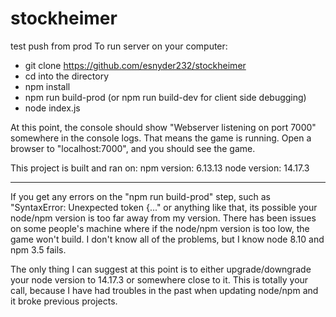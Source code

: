 # stockheimer
test push from prod
To run server on your computer:
 - git clone https://github.com/esnyder232/stockheimer
 - cd into the directory
 - npm install
 - npm run build-prod (or npm run build-dev for client side debugging)
 - node index.js

At this point, the console should show "Webserver listening on port 7000" somewhere in the console logs. That means the game is running.
Open a browser to "localhost:7000", and you should see the game.

This project is built and ran on:
npm version: 6.13.13
node version: 14.17.3

-------------------------------------------------------------

If you get any errors on the "npm run build-prod" step, such as "SyntaxError: Unexpected token {..." or anything like that, its possible your node/npm version is too far away from my version.
There has been issues on some people's machine where if the node/npm version is too low, the game won't build.
I don't know all of the problems, but I know node 8.10 and npm 3.5 fails.

The only thing I can suggest at this point is to either upgrade/downgrade your node version to 14.17.3 or somewhere close to it.
This is totally your call, because I have had troubles in the past when updating node/npm and it broke previous projects.
